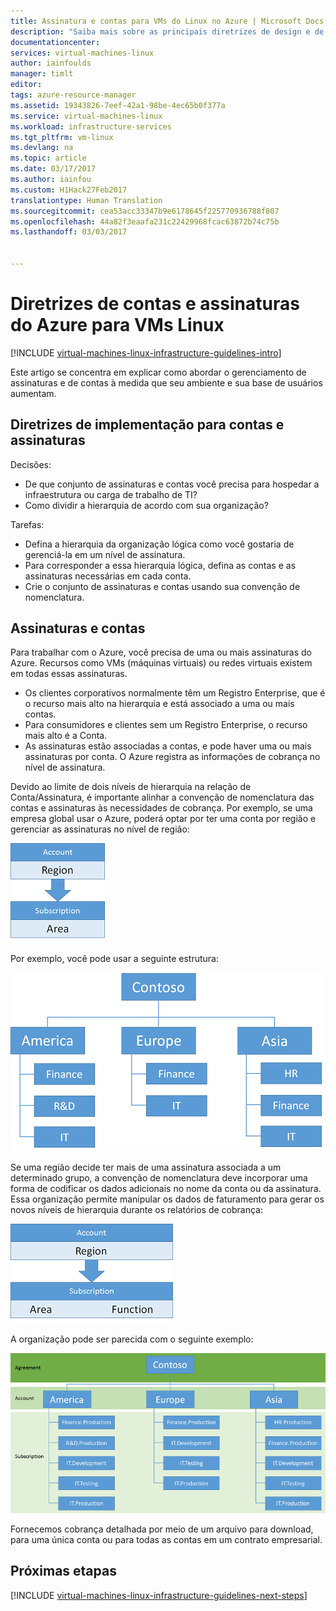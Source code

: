 ```yaml
---
title: Assinatura e contas para VMs do Linux no Azure | Microsoft Docs
description: "Saiba mais sobre as principais diretrizes de design e de implementação para assinaturas e contas no Azure."
documentationcenter: 
services: virtual-machines-linux
author: iainfoulds
manager: timlt
editor: 
tags: azure-resource-manager
ms.assetid: 19343826-7eef-42a1-98be-4ec65b0f377a
ms.service: virtual-machines-linux
ms.workload: infrastructure-services
ms.tgt_pltfrm: vm-linux
ms.devlang: na
ms.topic: article
ms.date: 03/17/2017
ms.author: iainfou
ms.custom: H1Hack27Feb2017
translationtype: Human Translation
ms.sourcegitcommit: cea53acc33347b9e6178645f225770936788f807
ms.openlocfilehash: 44a82f3eaafa231c22429968fcac63872b74c75b
ms.lasthandoff: 03/03/2017


---
```

# <a name="azure-subscription-and-accounts-guidelines-for-linux-vms"></a>Diretrizes de contas e assinaturas do Azure para VMs Linux

[!INCLUDE [virtual-machines-linux-infrastructure-guidelines-intro](../../includes/virtual-machines-linux-infrastructure-guidelines-intro.md)]

Este artigo se concentra em explicar como abordar o gerenciamento de assinaturas e de contas à medida que seu ambiente e sua base de usuários aumentam.

## <a name="implementation-guidelines-for-subscriptions-and-accounts"></a>Diretrizes de implementação para contas e assinaturas
Decisões:

* De que conjunto de assinaturas e contas você precisa para hospedar a infraestrutura ou carga de trabalho de TI?
* Como dividir a hierarquia de acordo com sua organização?

Tarefas:

* Defina a hierarquia da organização lógica como você gostaria de gerenciá-la em um nível de assinatura.
* Para corresponder a essa hierarquia lógica, defina as contas e as assinaturas necessárias em cada conta.
* Crie o conjunto de assinaturas e contas usando sua convenção de nomenclatura.

## <a name="subscriptions-and-accounts"></a>Assinaturas e contas
Para trabalhar com o Azure, você precisa de uma ou mais assinaturas do Azure. Recursos como VMs (máquinas virtuais) ou redes virtuais existem em todas essas assinaturas.

* Os clientes corporativos normalmente têm um Registro Enterprise, que é o recurso mais alto na hierarquia e está associado a uma ou mais contas.
* Para consumidores e clientes sem um Registro Enterprise, o recurso mais alto é a Conta.
* As assinaturas estão associadas a contas, e pode haver uma ou mais assinaturas por conta. O Azure registra as informações de cobrança no nível de assinatura.

Devido ao limite de dois níveis de hierarquia na relação de Conta/Assinatura, é importante alinhar a convenção de nomenclatura das contas e assinaturas às necessidades de cobrança. Por exemplo, se uma empresa global usar o Azure, poderá optar por ter uma conta por região e gerenciar as assinaturas no nível de região:

![](./media/virtual-machines-common-infrastructure-service-guidelines/sub01.png)

Por exemplo, você pode usar a seguinte estrutura:

![](./media/virtual-machines-common-infrastructure-service-guidelines/sub02.png)

Se uma região decide ter mais de uma assinatura associada a um determinado grupo, a convenção de nomenclatura deve incorporar uma forma de codificar os dados adicionais no nome da conta ou da assinatura. Essa organização permite manipular os dados de faturamento para gerar os novos níveis de hierarquia durante os relatórios de cobrança:

![](./media/virtual-machines-common-infrastructure-service-guidelines/sub03.png)

A organização pode ser parecida com o seguinte exemplo:

![](./media/virtual-machines-common-infrastructure-service-guidelines/sub04.png)

Fornecemos cobrança detalhada por meio de um arquivo para download, para uma única conta ou para todas as contas em um contrato empresarial.

## <a name="next-steps"></a>Próximas etapas
[!INCLUDE [virtual-machines-linux-infrastructure-guidelines-next-steps](../../includes/virtual-machines-linux-infrastructure-guidelines-next-steps.md)]


